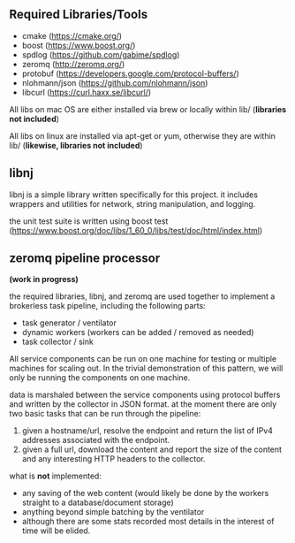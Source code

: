 Required Libraries/Tools
--
* cmake (https://cmake.org/)
* boost (https://www.boost.org/) 
* spdlog (https://github.com/gabime/spdlog)
* zeromq (http://zeromq.org/)
* protobuf (https://developers.google.com/protocol-buffers/)
* nlohmann/json (https://github.com/nlohmann/json)
* libcurl (https://curl.haxx.se/libcurl/)

All libs on mac OS are either installed via brew or locally within lib/ 
(**libraries not included**)

All libs on linux are installed via apt-get or yum, otherwise they are
within lib/ (**likewise, libraries not included**)

libnj
--
libnj is a simple library written specifically for this project. it includes
wrappers and utilities for network, string manipulation, and logging. 

the unit test suite is written using boost test (https://www.boost.org/doc/libs/1_60_0/libs/test/doc/html/index.html)

zeromq pipeline processor
---
**(work in progress)**

the required libraries, libnj, and zeromq are used together to implement a brokerless
task pipeline, including the following parts:
* task generator / ventilator
* dynamic workers (workers can be added / removed as needed)
* task collector / sink

All service components can be run on one machine for testing or multiple machines
for scaling out. In the trivial demonstration of this pattern, we will only be
running the components on one machine.

data is marshaled between the service components using protocol buffers
and written by the collector in JSON format. 
at the moment there are only two basic tasks that can be run through the 
pipeline:
1. given a hostname/url, resolve the endpoint and return the list of IPv4 addresses associated with the endpoint.
2. given a full url, download the content and report the size of the content and 
any interesting HTTP headers to the collector.

what is **not** implemented:
* any saving of the web content (would likely be done by the workers straight to
a database/document storage)
* anything beyond simple batching by the ventilator
* although there are some stats recorded most details in the interest of time will 
be elided.
